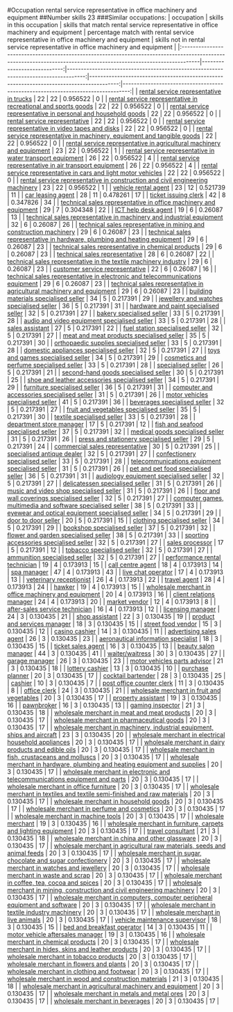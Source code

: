 #Occupation rental service representative in office machinery and equipment
##Number skills 23
###Similar occupations:
| occupation                                                                                                                                                        |   skills in this occupation |   skills that match rental service representative in office machinery and equipment |   percentage match with rental service representative in office machinery and equipment |   skills not in rental service representative in office machinery and equipment |
|:------------------------------------------------------------------------------------------------------------------------------------------------------------------|----------------------------:|------------------------------------------------------------------------------------:|----------------------------------------------------------------------------------------:|--------------------------------------------------------------------------------:|
| [rental service representative in trucks](rental_service_representative_in_trucks.md)                                                                             |                          22 |                                                                                  22 |                                                                                0.956522 |                                                                               0 |
| [rental service representative in recreational and sports goods](rental_service_representative_in_recreational_and_sports_goods.md)                               |                          22 |                                                                                  22 |                                                                                0.956522 |                                                                               0 |
| [rental service representative in personal and household goods](rental_service_representative_in_personal_and_household_goods.md)                                 |                          22 |                                                                                  22 |                                                                                0.956522 |                                                                               0 |
| [rental service representative](rental_service_representative.md)                                                                                                 |                          22 |                                                                                  22 |                                                                                0.956522 |                                                                               0 |
| [rental service representative in video tapes and disks](rental_service_representative_in_video_tapes_and_disks.md)                                               |                          22 |                                                                                  22 |                                                                                0.956522 |                                                                               0 |
| [rental service representative in machinery, equipment and tangible goods](rental_service_representative_in_machinery,_equipment_and_tangible_goods.md)           |                          22 |                                                                                  22 |                                                                                0.956522 |                                                                               0 |
| [rental service representative in agricultural machinery and equipment](rental_service_representative_in_agricultural_machinery_and_equipment.md)                 |                          23 |                                                                                  22 |                                                                                0.956522 |                                                                               1 |
| [rental service representative in water transport equipment](rental_service_representative_in_water_transport_equipment.md)                                       |                          26 |                                                                                  22 |                                                                                0.956522 |                                                                               4 |
| [rental service representative in air transport equipment](rental_service_representative_in_air_transport_equipment.md)                                           |                          26 |                                                                                  22 |                                                                                0.956522 |                                                                               4 |
| [rental service representative in cars and light motor vehicles](rental_service_representative_in_cars_and_light_motor_vehicles.md)                               |                          22 |                                                                                  22 |                                                                                0.956522 |                                                                               0 |
| [rental service representative in construction and civil engineering machinery](rental_service_representative_in_construction_and_civil_engineering_machinery.md) |                          23 |                                                                                  22 |                                                                                0.956522 |                                                                               1 |
| [vehicle rental agent](vehicle_rental_agent.md)                                                                                                                   |                          23 |                                                                                  12 |                                                                                0.521739 |                                                                              11 |
| [car leasing agent](car_leasing_agent.md)                                                                                                                         |                          28 |                                                                                  11 |                                                                                0.478261 |                                                                              17 |
| [ticket issuing clerk](ticket_issuing_clerk.md)                                                                                                                   |                          42 |                                                                                   8 |                                                                                0.347826 |                                                                              34 |
| [technical sales representative in office machinery and equipment](technical_sales_representative_in_office_machinery_and_equipment.md)                           |                          29 |                                                                                   7 |                                                                                0.304348 |                                                                              22 |
| [ICT help desk agent](ICT_help_desk_agent.md)                                                                                                                     |                          19 |                                                                                   6 |                                                                                0.26087  |                                                                              13 |
| [technical sales representative in machinery and industrial equipment](technical_sales_representative_in_machinery_and_industrial_equipment.md)                   |                          32 |                                                                                   6 |                                                                                0.26087  |                                                                              26 |
| [technical sales representative in mining and construction machinery](technical_sales_representative_in_mining_and_construction_machinery.md)                     |                          29 |                                                                                   6 |                                                                                0.26087  |                                                                              23 |
| [technical sales representative in hardware, plumbing and heating equipment](technical_sales_representative_in_hardware,_plumbing_and_heating_equipment.md)       |                          29 |                                                                                   6 |                                                                                0.26087  |                                                                              23 |
| [technical sales representative in chemical products](technical_sales_representative_in_chemical_products.md)                                                     |                          29 |                                                                                   6 |                                                                                0.26087  |                                                                              23 |
| [technical sales representative](technical_sales_representative.md)                                                                                               |                          28 |                                                                                   6 |                                                                                0.26087  |                                                                              22 |
| [technical sales representative in the textile machinery industry](technical_sales_representative_in_the_textile_machinery_industry.md)                           |                          29 |                                                                                   6 |                                                                                0.26087  |                                                                              23 |
| [customer service representative](customer_service_representative.md)                                                                                             |                          22 |                                                                                   6 |                                                                                0.26087  |                                                                              16 |
| [technical sales representative in electronic and telecommunications equipment](technical_sales_representative_in_electronic_and_telecommunications_equipment.md) |                          29 |                                                                                   6 |                                                                                0.26087  |                                                                              23 |
| [technical sales representative in agricultural machinery and equipment](technical_sales_representative_in_agricultural_machinery_and_equipment.md)               |                          29 |                                                                                   6 |                                                                                0.26087  |                                                                              23 |
| [building materials specialised seller](building_materials_specialised_seller.md)                                                                                 |                          34 |                                                                                   5 |                                                                                0.217391 |                                                                              29 |
| [jewellery and watches specialised seller](jewellery_and_watches_specialised_seller.md)                                                                           |                          36 |                                                                                   5 |                                                                                0.217391 |                                                                              31 |
| [hardware and paint specialised seller](hardware_and_paint_specialised_seller.md)                                                                                 |                          32 |                                                                                   5 |                                                                                0.217391 |                                                                              27 |
| [bakery specialised seller](bakery_specialised_seller.md)                                                                                                         |                          33 |                                                                                   5 |                                                                                0.217391 |                                                                              28 |
| [audio and video equipment specialised seller](audio_and_video_equipment_specialised_seller.md)                                                                   |                          33 |                                                                                   5 |                                                                                0.217391 |                                                                              28 |
| [sales assistant](sales_assistant.md)                                                                                                                             |                          27 |                                                                                   5 |                                                                                0.217391 |                                                                              22 |
| [fuel station specialised seller](fuel_station_specialised_seller.md)                                                                                             |                          32 |                                                                                   5 |                                                                                0.217391 |                                                                              27 |
| [meat and meat products specialised seller](meat_and_meat_products_specialised_seller.md)                                                                         |                          35 |                                                                                   5 |                                                                                0.217391 |                                                                              30 |
| [orthopaedic supplies specialised seller](orthopaedic_supplies_specialised_seller.md)                                                                             |                          33 |                                                                                   5 |                                                                                0.217391 |                                                                              28 |
| [domestic appliances specialised seller](domestic_appliances_specialised_seller.md)                                                                               |                          32 |                                                                                   5 |                                                                                0.217391 |                                                                              27 |
| [toys and games specialised seller](toys_and_games_specialised_seller.md)                                                                                         |                          34 |                                                                                   5 |                                                                                0.217391 |                                                                              29 |
| [cosmetics and perfume specialised seller](cosmetics_and_perfume_specialised_seller.md)                                                                           |                          33 |                                                                                   5 |                                                                                0.217391 |                                                                              28 |
| [specialised seller](specialised_seller.md)                                                                                                                       |                          26 |                                                                                   5 |                                                                                0.217391 |                                                                              21 |
| [second-hand goods specialised seller](second-hand_goods_specialised_seller.md)                                                                                   |                          30 |                                                                                   5 |                                                                                0.217391 |                                                                              25 |
| [shoe and leather accessories specialised seller](shoe_and_leather_accessories_specialised_seller.md)                                                             |                          34 |                                                                                   5 |                                                                                0.217391 |                                                                              29 |
| [furniture specialised seller](furniture_specialised_seller.md)                                                                                                   |                          36 |                                                                                   5 |                                                                                0.217391 |                                                                              31 |
| [computer and accessories specialised seller](computer_and_accessories_specialised_seller.md)                                                                     |                          31 |                                                                                   5 |                                                                                0.217391 |                                                                              26 |
| [motor vehicles specialised seller](motor_vehicles_specialised_seller.md)                                                                                         |                          41 |                                                                                   5 |                                                                                0.217391 |                                                                              36 |
| [beverages specialised seller](beverages_specialised_seller.md)                                                                                                   |                          32 |                                                                                   5 |                                                                                0.217391 |                                                                              27 |
| [fruit and vegetables specialised seller](fruit_and_vegetables_specialised_seller.md)                                                                             |                          35 |                                                                                   5 |                                                                                0.217391 |                                                                              30 |
| [textile specialised seller](textile_specialised_seller.md)                                                                                                       |                          33 |                                                                                   5 |                                                                                0.217391 |                                                                              28 |
| [department store manager](department_store_manager.md)                                                                                                           |                          17 |                                                                                   5 |                                                                                0.217391 |                                                                              12 |
| [fish and seafood specialised seller](fish_and_seafood_specialised_seller.md)                                                                                     |                          37 |                                                                                   5 |                                                                                0.217391 |                                                                              32 |
| [medical goods specialised seller](medical_goods_specialised_seller.md)                                                                                           |                          31 |                                                                                   5 |                                                                                0.217391 |                                                                              26 |
| [press and stationery specialised seller](press_and_stationery_specialised_seller.md)                                                                             |                          29 |                                                                                   5 |                                                                                0.217391 |                                                                              24 |
| [commercial sales representative](commercial_sales_representative.md)                                                                                             |                          30 |                                                                                   5 |                                                                                0.217391 |                                                                              25 |
| [specialised antique dealer](specialised_antique_dealer.md)                                                                                                       |                          32 |                                                                                   5 |                                                                                0.217391 |                                                                              27 |
| [confectionery specialised seller](confectionery_specialised_seller.md)                                                                                           |                          33 |                                                                                   5 |                                                                                0.217391 |                                                                              28 |
| [telecommunications equipment specialised seller](telecommunications_equipment_specialised_seller.md)                                                             |                          31 |                                                                                   5 |                                                                                0.217391 |                                                                              26 |
| [pet and pet food specialised seller](pet_and_pet_food_specialised_seller.md)                                                                                     |                          36 |                                                                                   5 |                                                                                0.217391 |                                                                              31 |
| [audiology equipment specialised seller](audiology_equipment_specialised_seller.md)                                                                               |                          32 |                                                                                   5 |                                                                                0.217391 |                                                                              27 |
| [delicatessen specialised seller](delicatessen_specialised_seller.md)                                                                                             |                          31 |                                                                                   5 |                                                                                0.217391 |                                                                              26 |
| [music and video shop specialised seller](music_and_video_shop_specialised_seller.md)                                                                             |                          31 |                                                                                   5 |                                                                                0.217391 |                                                                              26 |
| [floor and wall coverings specialised seller](floor_and_wall_coverings_specialised_seller.md)                                                                     |                          32 |                                                                                   5 |                                                                                0.217391 |                                                                              27 |
| [computer games, multimedia and software specialised seller](computer_games,_multimedia_and_software_specialised_seller.md)                                       |                          38 |                                                                                   5 |                                                                                0.217391 |                                                                              33 |
| [eyewear and optical equipment specialised seller](eyewear_and_optical_equipment_specialised_seller.md)                                                           |                          34 |                                                                                   5 |                                                                                0.217391 |                                                                              29 |
| [door to door seller](door_to_door_seller.md)                                                                                                                     |                          20 |                                                                                   5 |                                                                                0.217391 |                                                                              15 |
| [clothing specialised seller](clothing_specialised_seller.md)                                                                                                     |                          34 |                                                                                   5 |                                                                                0.217391 |                                                                              29 |
| [bookshop specialised seller](bookshop_specialised_seller.md)                                                                                                     |                          37 |                                                                                   5 |                                                                                0.217391 |                                                                              32 |
| [flower and garden specialised seller](flower_and_garden_specialised_seller.md)                                                                                   |                          38 |                                                                                   5 |                                                                                0.217391 |                                                                              33 |
| [sporting accessories specialised seller](sporting_accessories_specialised_seller.md)                                                                             |                          32 |                                                                                   5 |                                                                                0.217391 |                                                                              27 |
| [sales processor](sales_processor.md)                                                                                                                             |                          17 |                                                                                   5 |                                                                                0.217391 |                                                                              12 |
| [tobacco specialised seller](tobacco_specialised_seller.md)                                                                                                       |                          32 |                                                                                   5 |                                                                                0.217391 |                                                                              27 |
| [ammunition specialised seller](ammunition_specialised_seller.md)                                                                                                 |                          32 |                                                                                   5 |                                                                                0.217391 |                                                                              27 |
| [performance rental technician](performance_rental_technician.md)                                                                                                 |                          19 |                                                                                   4 |                                                                                0.173913 |                                                                              15 |
| [call centre agent](call_centre_agent.md)                                                                                                                         |                          18 |                                                                                   4 |                                                                                0.173913 |                                                                              14 |
| [spa manager](spa_manager.md)                                                                                                                                     |                          47 |                                                                                   4 |                                                                                0.173913 |                                                                              43 |
| [live chat operator](live_chat_operator.md)                                                                                                                       |                          17 |                                                                                   4 |                                                                                0.173913 |                                                                              13 |
| [veterinary receptionist](veterinary_receptionist.md)                                                                                                             |                          26 |                                                                                   4 |                                                                                0.173913 |                                                                              22 |
| [travel agent](travel_agent.md)                                                                                                                                   |                          28 |                                                                                   4 |                                                                                0.173913 |                                                                              24 |
| [hawker](hawker.md)                                                                                                                                               |                          19 |                                                                                   4 |                                                                                0.173913 |                                                                              15 |
| [wholesale merchant in office machinery and equipment](wholesale_merchant_in_office_machinery_and_equipment.md)                                                   |                          20 |                                                                                   4 |                                                                                0.173913 |                                                                              16 |
| [client relations manager](client_relations_manager.md)                                                                                                           |                          24 |                                                                                   4 |                                                                                0.173913 |                                                                              20 |
| [market vendor](market_vendor.md)                                                                                                                                 |                          12 |                                                                                   4 |                                                                                0.173913 |                                                                               8 |
| [after-sales service technician](after-sales_service_technician.md)                                                                                               |                          16 |                                                                                   4 |                                                                                0.173913 |                                                                              12 |
| [licensing manager](licensing_manager.md)                                                                                                                         |                          24 |                                                                                   3 |                                                                                0.130435 |                                                                              21 |
| [shop assistant](shop_assistant.md)                                                                                                                               |                          22 |                                                                                   3 |                                                                                0.130435 |                                                                              19 |
| [product and services manager](product_and_services_manager.md)                                                                                                   |                          18 |                                                                                   3 |                                                                                0.130435 |                                                                              15 |
| [street food vendor](street_food_vendor.md)                                                                                                                       |                          15 |                                                                                   3 |                                                                                0.130435 |                                                                              12 |
| [casino cashier](casino_cashier.md)                                                                                                                               |                          14 |                                                                                   3 |                                                                                0.130435 |                                                                              11 |
| [advertising sales agent](advertising_sales_agent.md)                                                                                                             |                          26 |                                                                                   3 |                                                                                0.130435 |                                                                              23 |
| [aeronautical information specialist](aeronautical_information_specialist.md)                                                                                     |                          18 |                                                                                   3 |                                                                                0.130435 |                                                                              15 |
| [ticket sales agent](ticket_sales_agent.md)                                                                                                                       |                          16 |                                                                                   3 |                                                                                0.130435 |                                                                              13 |
| [beauty salon manager](beauty_salon_manager.md)                                                                                                                   |                          44 |                                                                                   3 |                                                                                0.130435 |                                                                              41 |
| [waiter/waitress](waiter-waitress.md)                                                                                                                             |                          30 |                                                                                   3 |                                                                                0.130435 |                                                                              27 |
| [garage manager](garage_manager.md)                                                                                                                               |                          26 |                                                                                   3 |                                                                                0.130435 |                                                                              23 |
| [motor vehicles parts advisor](motor_vehicles_parts_advisor.md)                                                                                                   |                          21 |                                                                                   3 |                                                                                0.130435 |                                                                              18 |
| [lottery cashier](lottery_cashier.md)                                                                                                                             |                          13 |                                                                                   3 |                                                                                0.130435 |                                                                              10 |
| [purchase planner](purchase_planner.md)                                                                                                                           |                          20 |                                                                                   3 |                                                                                0.130435 |                                                                              17 |
| [cocktail bartender](cocktail_bartender.md)                                                                                                                       |                          28 |                                                                                   3 |                                                                                0.130435 |                                                                              25 |
| [cashier](cashier.md)                                                                                                                                             |                          10 |                                                                                   3 |                                                                                0.130435 |                                                                               7 |
| [post office counter clerk](post_office_counter_clerk.md)                                                                                                         |                          11 |                                                                                   3 |                                                                                0.130435 |                                                                               8 |
| [office clerk](office_clerk.md)                                                                                                                                   |                          24 |                                                                                   3 |                                                                                0.130435 |                                                                              21 |
| [wholesale merchant in fruit and vegetables](wholesale_merchant_in_fruit_and_vegetables.md)                                                                       |                          20 |                                                                                   3 |                                                                                0.130435 |                                                                              17 |
| [property assistant](property_assistant.md)                                                                                                                       |                          19 |                                                                                   3 |                                                                                0.130435 |                                                                              16 |
| [pawnbroker](pawnbroker.md)                                                                                                                                       |                          16 |                                                                                   3 |                                                                                0.130435 |                                                                              13 |
| [gaming inspector](gaming_inspector.md)                                                                                                                           |                          21 |                                                                                   3 |                                                                                0.130435 |                                                                              18 |
| [wholesale merchant in meat and meat products](wholesale_merchant_in_meat_and_meat_products.md)                                                                   |                          20 |                                                                                   3 |                                                                                0.130435 |                                                                              17 |
| [wholesale merchant in pharmaceutical goods](wholesale_merchant_in_pharmaceutical_goods.md)                                                                       |                          20 |                                                                                   3 |                                                                                0.130435 |                                                                              17 |
| [wholesale merchant in machinery, industrial equipment, ships and aircraft](wholesale_merchant_in_machinery,_industrial_equipment,_ships_and_aircraft.md)         |                          23 |                                                                                   3 |                                                                                0.130435 |                                                                              20 |
| [wholesale merchant in electrical household appliances](wholesale_merchant_in_electrical_household_appliances.md)                                                 |                          20 |                                                                                   3 |                                                                                0.130435 |                                                                              17 |
| [wholesale merchant in dairy products and edible oils](wholesale_merchant_in_dairy_products_and_edible_oils.md)                                                   |                          20 |                                                                                   3 |                                                                                0.130435 |                                                                              17 |
| [wholesale merchant in fish, crustaceans and molluscs](wholesale_merchant_in_fish,_crustaceans_and_molluscs.md)                                                   |                          20 |                                                                                   3 |                                                                                0.130435 |                                                                              17 |
| [wholesale merchant in hardware, plumbing and heating equipment and supplies](wholesale_merchant_in_hardware,_plumbing_and_heating_equipment_and_supplies.md)     |                          20 |                                                                                   3 |                                                                                0.130435 |                                                                              17 |
| [wholesale merchant in electronic and telecommunications equipment and parts](wholesale_merchant_in_electronic_and_telecommunications_equipment_and_parts.md)     |                          20 |                                                                                   3 |                                                                                0.130435 |                                                                              17 |
| [wholesale merchant in office furniture](wholesale_merchant_in_office_furniture.md)                                                                               |                          20 |                                                                                   3 |                                                                                0.130435 |                                                                              17 |
| [wholesale merchant in textiles and textile semi-finished and raw materials](wholesale_merchant_in_textiles_and_textile_semi-finished_and_raw_materials.md)       |                          20 |                                                                                   3 |                                                                                0.130435 |                                                                              17 |
| [wholesale merchant in household goods](wholesale_merchant_in_household_goods.md)                                                                                 |                          20 |                                                                                   3 |                                                                                0.130435 |                                                                              17 |
| [wholesale merchant in perfume and cosmetics](wholesale_merchant_in_perfume_and_cosmetics.md)                                                                     |                          20 |                                                                                   3 |                                                                                0.130435 |                                                                              17 |
| [wholesale merchant in machine tools](wholesale_merchant_in_machine_tools.md)                                                                                     |                          20 |                                                                                   3 |                                                                                0.130435 |                                                                              17 |
| [wholesale merchant](wholesale_merchant.md)                                                                                                                       |                          19 |                                                                                   3 |                                                                                0.130435 |                                                                              16 |
| [wholesale merchant in furniture, carpets and lighting equipment](wholesale_merchant_in_furniture,_carpets_and_lighting_equipment.md)                             |                          20 |                                                                                   3 |                                                                                0.130435 |                                                                              17 |
| [travel consultant](travel_consultant.md)                                                                                                                         |                          21 |                                                                                   3 |                                                                                0.130435 |                                                                              18 |
| [wholesale merchant in china and other glassware](wholesale_merchant_in_china_and_other_glassware.md)                                                             |                          20 |                                                                                   3 |                                                                                0.130435 |                                                                              17 |
| [wholesale merchant in agricultural raw materials, seeds and animal feeds](wholesale_merchant_in_agricultural_raw_materials,_seeds_and_animal_feeds.md)           |                          20 |                                                                                   3 |                                                                                0.130435 |                                                                              17 |
| [wholesale merchant in sugar, chocolate and sugar confectionery](wholesale_merchant_in_sugar,_chocolate_and_sugar_confectionery.md)                               |                          20 |                                                                                   3 |                                                                                0.130435 |                                                                              17 |
| [wholesale merchant in watches and jewellery](wholesale_merchant_in_watches_and_jewellery.md)                                                                     |                          20 |                                                                                   3 |                                                                                0.130435 |                                                                              17 |
| [wholesale merchant in waste and scrap](wholesale_merchant_in_waste_and_scrap.md)                                                                                 |                          20 |                                                                                   3 |                                                                                0.130435 |                                                                              17 |
| [wholesale merchant in coffee, tea, cocoa and spices](wholesale_merchant_in_coffee,_tea,_cocoa_and_spices.md)                                                     |                          20 |                                                                                   3 |                                                                                0.130435 |                                                                              17 |
| [wholesale merchant in mining, construction and civil engineering machinery](wholesale_merchant_in_mining,_construction_and_civil_engineering_machinery.md)       |                          20 |                                                                                   3 |                                                                                0.130435 |                                                                              17 |
| [wholesale merchant in computers, computer peripheral equipment and software](wholesale_merchant_in_computers,_computer_peripheral_equipment_and_software.md)     |                          20 |                                                                                   3 |                                                                                0.130435 |                                                                              17 |
| [wholesale merchant in textile industry machinery](wholesale_merchant_in_textile_industry_machinery.md)                                                           |                          20 |                                                                                   3 |                                                                                0.130435 |                                                                              17 |
| [wholesale merchant in live animals](wholesale_merchant_in_live_animals.md)                                                                                       |                          20 |                                                                                   3 |                                                                                0.130435 |                                                                              17 |
| [vehicle maintenance supervisor](vehicle_maintenance_supervisor.md)                                                                                               |                          18 |                                                                                   3 |                                                                                0.130435 |                                                                              15 |
| [bed and breakfast operator](bed_and_breakfast_operator.md)                                                                                                       |                          14 |                                                                                   3 |                                                                                0.130435 |                                                                              11 |
| [motor vehicle aftersales manager](motor_vehicle_aftersales_manager.md)                                                                                           |                          19 |                                                                                   3 |                                                                                0.130435 |                                                                              16 |
| [wholesale merchant in chemical products](wholesale_merchant_in_chemical_products.md)                                                                             |                          20 |                                                                                   3 |                                                                                0.130435 |                                                                              17 |
| [wholesale merchant in hides, skins and leather products](wholesale_merchant_in_hides,_skins_and_leather_products.md)                                             |                          20 |                                                                                   3 |                                                                                0.130435 |                                                                              17 |
| [wholesale merchant in tobacco products](wholesale_merchant_in_tobacco_products.md)                                                                               |                          20 |                                                                                   3 |                                                                                0.130435 |                                                                              17 |
| [wholesale merchant in flowers and plants](wholesale_merchant_in_flowers_and_plants.md)                                                                           |                          20 |                                                                                   3 |                                                                                0.130435 |                                                                              17 |
| [wholesale merchant in clothing and footwear](wholesale_merchant_in_clothing_and_footwear.md)                                                                     |                          20 |                                                                                   3 |                                                                                0.130435 |                                                                              17 |
| [wholesale merchant in wood and construction materials](wholesale_merchant_in_wood_and_construction_materials.md)                                                 |                          21 |                                                                                   3 |                                                                                0.130435 |                                                                              18 |
| [wholesale merchant in agricultural machinery and equipment](wholesale_merchant_in_agricultural_machinery_and_equipment.md)                                       |                          20 |                                                                                   3 |                                                                                0.130435 |                                                                              17 |
| [wholesale merchant in metals and metal ores](wholesale_merchant_in_metals_and_metal_ores.md)                                                                     |                          20 |                                                                                   3 |                                                                                0.130435 |                                                                              17 |
| [wholesale merchant in beverages](wholesale_merchant_in_beverages.md)                                                                                             |                          20 |                                                                                   3 |                                                                                0.130435 |                                                                              17 |
